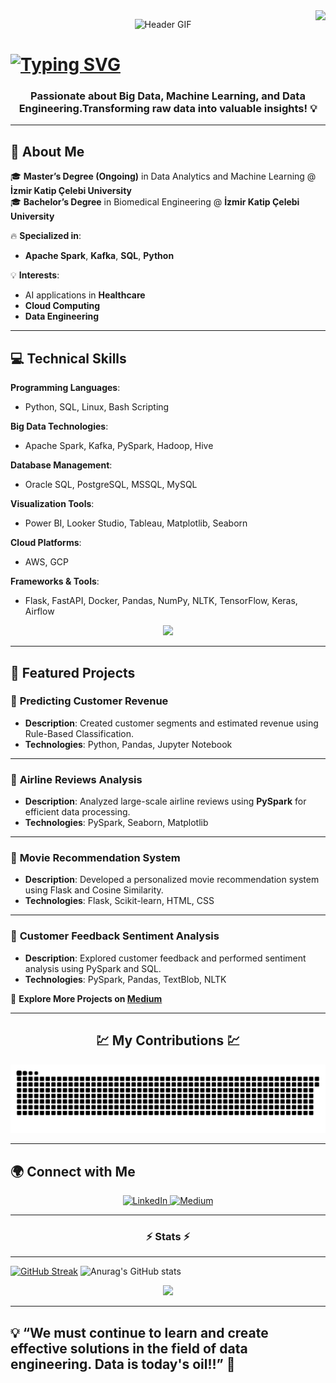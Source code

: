 <img align="right" src ="https://visitor-badge.laobi.icu/badge?page_id=Revealis.Revealis&left_text=Hello%20My%20Visitors&left_color=%23B4BBF7FF&right_color=%23F7B9A0FF" />


<p align="center">
  <img src="https://media3.giphy.com/media/bGgsc5mWoryfgKBx1u/giphy.gif" alt="Header GIF">
</p>

# [![Typing SVG](https://readme-typing-svg.demolab.com?font=Fira+Code&size=30&pause=1000&color=8D62F7&background=FFFFFF00&width=435&lines=Mehmetcan+ANG%C3%9CN+;Junior+Big+Data+Engineer)](https://git.io/typing-svg)

<h3 align="center">Passionate about Big Data, Machine Learning, and Data Engineering.Transforming raw data into valuable insights! 💡</h3>

---

## 📌 About Me

🎓 **Master’s Degree (Ongoing)** in Data Analytics and Machine Learning @ **İzmir Katip Çelebi University**  
🎓 **Bachelor’s Degree** in Biomedical Engineering @ **İzmir Katip Çelebi University**

🔥 **Specialized in**:  
- **Apache Spark**, **Kafka**, **SQL**, **Python**

💡 **Interests**:  
- AI applications in **Healthcare**  
- **Cloud Computing**
- **Data Engineering**

---

## 💻 Technical Skills

**Programming Languages**:  
- Python, SQL, Linux, Bash Scripting

**Big Data Technologies**:  
- Apache Spark, Kafka, PySpark, Hadoop, Hive

**Database Management**:  
- Oracle SQL, PostgreSQL, MSSQL, MySQL

**Visualization Tools**:  
- Power BI, Looker Studio, Tableau, Matplotlib, Seaborn

**Cloud Platforms**:  
- AWS, GCP

**Frameworks & Tools**:  
- Flask, FastAPI, Docker, Pandas, NumPy, NLTK, TensorFlow, Keras, Airflow


<p align="center">
  <a href="https://skillicons.dev">
    <img src="https://skillicons.dev/icons?i=anaconda,aws,docker,elasticsearch,flask,gcp,ai,kafka,linux,pycharm,postgres,py,sqlite,sklearn,tensorflow,vscode&perline=8" />
  </a>
</p>

---

## 🚀 Featured Projects

### 🎯 **Predicting Customer Revenue**
- **Description**: Created customer segments and estimated revenue using Rule-Based Classification.  
- **Technologies**: Python, Pandas, Jupyter Notebook  

---

### 🎯 **Airline Reviews Analysis**
- **Description**: Analyzed large-scale airline reviews using **PySpark** for efficient data processing.  
- **Technologies**: PySpark, Seaborn, Matplotlib  

---

### 🎯 **Movie Recommendation System**
- **Description**: Developed a personalized movie recommendation system using Flask and Cosine Similarity.  
- **Technologies**: Flask, Scikit-learn, HTML, CSS  

---

### 🎯 **Customer Feedback Sentiment Analysis**
- **Description**: Explored customer feedback and performed sentiment analysis using PySpark and SQL.  
- **Technologies**: PySpark, Pandas, TextBlob, NLTK  

🔗 **Explore More Projects on [Medium](https://medium.com/@Mehmtcnangn)**

---

<h2 align="center" > 💹​ My Contributions 💹​ </h2>
<picture>
  <source media="(prefers-color-scheme: dark)" srcset="github-user-contribution.svg" />
  <img alt="github-snake" src="https://github.com/Revealis/Revealis/blob/main/github-user-contribution.svg" />
</picture>

---

## 🌍 Connect with Me

<p align="center">
  <a href="https://www.linkedin.com/in/mehmetcan-angün-28353406-ma">
    <img src="https://media1.giphy.com/media/CCPw50IMVRu0DVwd0A/giphy.gif" width="120px" alt="LinkedIn">
  </a>
  <a href="https://medium.com/@Mehmtcnangn">
    <img src="https://media3.giphy.com/media/Wq8i42KPEkv73G9Y4p/giphy.gif" width="120px" alt="Medium">
  </a>
</p>

---

<h3 align="center" > ⚡​ Stats ⚡​​ </h3>

---

[![GitHub Streak](https://streak-stats.demolab.com?user=Revealis&theme=tokyonight&date_format=j%20M%5B%20Y%5D)](https://git.io/streak-stats) ![Anurag's GitHub stats](https://github-readme-stats.vercel.app/api?username=Revealis&show_icons=true&theme=synthwave)


<p align="center">
  <a href="https://github.com/anuraghazra/github-readme-stats">
    <img src="https://github-readme-stats.vercel.app/api/top-langs/?username=Revealis&layout=donut">
  </a>
</p>


---

## 💡 “We must continue to learn and create effective solutions in the field of data engineering. Data is today's oil!!” 🚀
